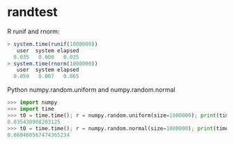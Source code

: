 # randtest


R runif and rnorm:

```R
> system.time(runif(1000000))
   user  system elapsed 
  0.035   0.000   0.035 
> system.time(rnorm(1000000))
   user  system elapsed 
  0.059   0.007   0.065 
```

Python numpy.random.uniform and numpy.random.normal

```python
>>> import numpy
>>> import time
>>> t0 = time.time(); r = numpy.random.uniform(size=1000000); print(time.time()-t0)
0.035430908203125
>>> t0 = time.time(); r = numpy.random.normal(size=1000000); print(time.time()-t0)
0.060460567474365234
```

